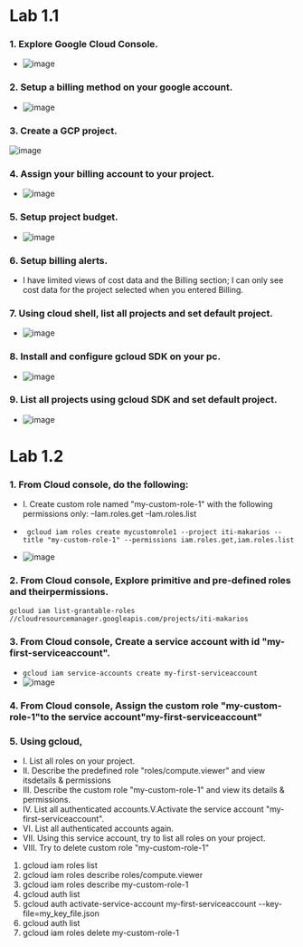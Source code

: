# Lab 1.1
### 1. Explore Google Cloud Console.
- ![image](https://user-images.githubusercontent.com/28235504/212914820-da0d4e6e-079f-4215-91be-447b86ed15e0.png)

### 2. Setup a billing method on your google account.
- ![image](https://user-images.githubusercontent.com/28235504/212909915-751793c8-27b0-4ec7-a6be-3fc1c0b56255.png)

### 3. Create a GCP project.
![image](https://user-images.githubusercontent.com/28235504/212908838-546ae14d-41f0-43d8-95e0-f673cf98185e.png)
### 4. Assign your billing account to your project.
- ![image](https://user-images.githubusercontent.com/28235504/212919596-dc321d09-cdda-482c-a489-540c7967a65b.png)
### 5. Setup project budget.
- ![image](https://user-images.githubusercontent.com/28235504/212920249-906a45cb-10e6-4543-afaa-586331fde573.png)

### 6. Setup billing alerts.
- I have limited views of cost data and the Billing section; I can only see cost data for the project selected when you entered Billing.

### 7. Using cloud shell, list all projects and set default project.
- ![image](https://user-images.githubusercontent.com/28235504/212924003-cc554eb1-5a1a-4146-8535-503881108dc9.png)

### 8. Install and configure gcloud SDK on your pc.
- ![image](https://user-images.githubusercontent.com/28235504/212922491-e1a9301d-e4b3-4247-bd2c-c073b6c97258.png)

### 9. List all projects using gcloud SDK and set default project.
- ![image](https://user-images.githubusercontent.com/28235504/212922196-26de82c7-347a-4b18-83d7-569c2ba2d489.png)

# Lab 1.2
### 1. From Cloud console, do the following:
- I. Create custom role named "my-custom-role-1" with the following permissions only:
 –Iam.roles.get
 –Iam.roles.list

- ``` gcloud iam roles create mycustomrole1 --project iti-makarios --title "my-custom-role-1" --permissions iam.roles.get,iam.roles.list```
-  ![image](https://user-images.githubusercontent.com/28235504/212925801-e968beb5-5ef3-4c4d-bb96-705f01c1d065.png)

### 2. From Cloud console, Explore primitive and pre-defined roles and theirpermissions.
``` gcloud iam list-grantable-roles //cloudresourcemanager.googleapis.com/projects/iti-makarios ```
### 3. From Cloud console, Create a service account with id "my-first-serviceaccount".
- ``` gcloud iam service-accounts create my-first-serviceaccount ``` 
- ![image](https://user-images.githubusercontent.com/28235504/212929518-b731aed1-0e9e-4726-b721-1216d00aa269.png)

### 4. From Cloud console, Assign the custom role "my-custom-role-1"to the service account"my-first-serviceaccount"
### 5. Using gcloud,
- I. List all roles on your project.
- II. Describe the predefined role "roles/compute.viewer" and view itsdetails & permissions
- III. Describe the custom role "my-custom-role-1" and view its details & permissions.
- IV. List all authenticated accounts.V.Activate the service account "my-first-serviceaccount".
- VI. List all authenticated accounts again.
- VII. Using this service account, try to list all roles on your project.
- VIII. Try to delete custom role "my-custom-role-1"
1. gcloud iam roles list
2. gcloud iam roles describe roles/compute.viewer
3. gcloud iam roles describe my-custom-role-1
4. gcloud auth list
5. gcloud auth activate-service-account my-first-serviceaccount --key-file=my_key_file.json
6. gcloud auth list
7. gcloud iam roles delete my-custom-role-1
